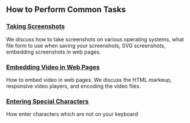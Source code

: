 ## How to Perform Common Tasks

### [Taking Screenshots](screenshots/)
We discuss how to take screenshots on various operating systems,
what file form to use when saving your screenshots, SVG screenshots,
embedding screenshots in web pages.

### [Embedding Video in Web Pages](embed-video/)
How to embed video in web pages. We discuss the HTML markeup,
responsive video players, and encoding the video files.

### [Entering Special Characters](special-characters/)
How enter characters which are not on your keyboard

